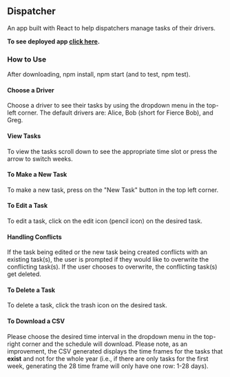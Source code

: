 ## Dispatcher
An app built with React to help dispatchers manage tasks of their drivers.

**To see deployed app [click here](https://truck-dispatcher.herokuapp.com/).**

### How to Use
After downloading, npm install, npm start (and to test, npm test).
#### Choose a Driver
Choose a driver to see their tasks by using the dropdown menu in the top-left corner. The default drivers are: Alice, Bob (short for Fierce Bob), and Greg.
#### View Tasks
To view the tasks scroll down to see the appropriate time slot or press the arrow to switch weeks.
#### To Make a New Task
To make a new task, press on the "New Task" button in the top left corner.
#### To Edit a Task
To edit a task, click on the edit icon (pencil icon) on the desired task.
#### Handling Conflicts
If the task being edited or the new task being created conflicts with an existing task(s), the user is prompted if they would like to overwrite the conflicting task(s). If the user chooses to overwrite, the conflicting task(s) get deleted.
#### To Delete a Task
To delete a task, click the trash icon on the desired task.
#### To Download a CSV 
Please choose the desired time interval in the dropdown menu in the top-right corner and the schedule will download. Please note, as an improvement, the CSV generated displays the time frames for the tasks that **exist** and not for the whole year (i.e., if there are only tasks for the first week, generating the 28 time frame will only have one row: 1-28 days).





